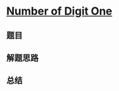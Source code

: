 # [Number of Digit One](https://leetcode.com/problems/number-of-digit-one/)
## 题目


## 解题思路


## 总结


